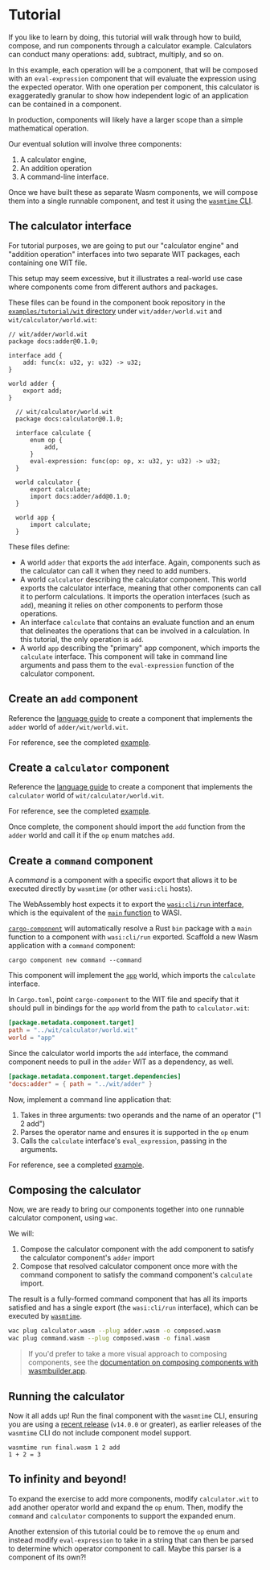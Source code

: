# Tutorial

If you like to learn by doing, this tutorial will walk through how to build, compose, and run
components through a calculator example. Calculators can conduct many operations: add, subtract,
multiply, and so on.

In this example, each operation will be a component, that will be composed with
an `eval-expression` component that will evaluate the expression using the expected operator. With
one operation per component, this calculator is exaggeratedly granular to show how independent logic
of an application can be contained in a component.

In production, components will likely have a larger scope than a simple mathematical operation.

Our eventual solution will involve three components:

1. A calculator engine,
2. An addition operation
3. A command-line interface.

Once we have built these as separate Wasm components, we will compose them into a single runnable
component, and test it using the [`wasmtime` CLI][wasmtime].

[wasmtime]: https://wasmtime.dev/

## The calculator interface

For tutorial purposes, we are going to put our "calculator engine" and "addition operation" interfaces into two separate WIT packages, each containing one WIT file.

This setup may seem excessive, but it illustrates a real-world use case where components come
from different authors and packages.

These files can be found in the component book repository in the [`examples/tutorial/wit` directory](https://github.com/bytecodealliance/component-docs/tree/main/component-model/examples/tutorial/wit) under `wit/adder/world.wit` and `wit/calculator/world.wit`:

  ```wit
  // wit/adder/world.wit
  package docs:adder@0.1.0;

  interface add {
      add: func(x: u32, y: u32) -> u32;
  }

  world adder {
      export add;
  }
```

```wit
  // wit/calculator/world.wit
  package docs:calculator@0.1.0;

  interface calculate {
      enum op {
          add,
      }
      eval-expression: func(op: op, x: u32, y: u32) -> u32;
  }

  world calculator {
      export calculate;
      import docs:adder/add@0.1.0;
  }

  world app {
      import calculate;
  }
  ```

These files define:
* A world `adder` that exports the `add` interface. Again, components such as the calculator can call it when
  they need to add numbers.
* A world `calculator` describing the calculator component. This world exports the calculator interface, meaning
  that other components can call it to perform calculations. It imports the operation interfaces
  (such as `add`), meaning it relies on other components to perform those operations.
* An interface `calculate` that contains an evaluate function and an enum that delineates
  the operations that can be involved in a calculation. In this tutorial, the only operation is `add`.
* A world `app` describing the "primary" app component, which imports the `calculate` interface.
  This component will take in command line arguments and pass them to the `eval-expression` function
  of the calculator component.

## Create an `add` component

Reference the [language guide](language-support.md) to create a component that implements the
`adder` world of `adder/wit/world.wit`.

For reference, see the completed
[example](https://github.com/bytecodealliance/component-docs/tree/main/component-model/examples/tutorial/adder/).

## Create a `calculator` component

Reference the [language guide](language-support.md) to create a component that implements the
`calculator` world of `wit/calculator/world.wit`.

For reference, see the completed
[example](https://github.com/bytecodealliance/component-docs/tree/main/component-model/examples/tutorial/calculator/).

Once complete, the component should import the `add` function from the `adder` world and call it if the `op` enum matches `add`.

## Create a `command` component

A _command_ is a component with a specific export that allows it to be executed directly by
`wasmtime` (or other `wasi:cli` hosts).

The WebAssembly host expects it to export the [`wasi:cli/run`
interface](https://github.com/WebAssembly/wasi-cli/blob/main/wit/run.wit), which is the equivalent
of the [`main` function][wiki-entrypoint] to WASI.

[`cargo-component`][cargo-component] will automatically resolve a Rust `bin` package
with a `main` function to a component with `wasi:cli/run` exported. Scaffold a new Wasm application
with a `command` component:

```console
cargo component new command --command
```

This component will implement the [`app`](https://github.com/bytecodealliance/component-docs/tree/main/component-model/examples/tutorial/wit/calculator.wit) world, which
imports the `calculate` interface.

In `Cargo.toml`, point `cargo-component` to the WIT file and specify that it should pull in bindings
for the `app` world from the path to `calculator.wit`:

```toml
[package.metadata.component.target]
path = "../wit/calculator/world.wit"
world = "app"
```
Since the calculator world imports the `add` interface, the command component needs to pull in the `adder` WIT as a dependency, as well.

```toml
[package.metadata.component.target.dependencies]
"docs:adder" = { path = "../wit/adder" }
```
Now, implement a command line application that:

1. Takes in three arguments: two operands and the name of an operator ("1 2 add")
2. Parses the operator name and ensures it is supported in the `op` enum
3. Calls the `calculate` interface's `eval_expression`, passing in the arguments.

For reference, see a completed [example](https://github.com/bytecodealliance/component-docs/tree/main/component-model/examples/tutorial/command/).

[wiki-entrypoint]: https://en.wikipedia.org/wiki/Entry_point
[cargo-component]: https://crates.io/crates/cargo-component

## Composing the calculator

Now, we are ready to bring our components together into one runnable calculator component, using
`wac`. 

We will:

1. Compose the calculator component with the add component to satisfy the calculator component's `adder` import
2. Compose that resolved calculator component once more with the command component to satisfy the command component's `calculate` import. 

The result is a fully-formed command component that has all its imports satisfied and has a single
export (the `wasi:cli/run` interface), which can be executed by [`wasmtime`][wasmtime].

```sh
wac plug calculator.wasm --plug adder.wasm -o composed.wasm
wac plug command.wasm --plug composed.wasm -o final.wasm
```

> If you'd prefer to take a more visual approach to composing components, see the [documentation on composing components with wasmbuilder.app](creating-and-consuming/composing.md#composing-components-with-a-visual-interface).

## Running the calculator

Now it all adds up! Run the final component with the `wasmtime` CLI, ensuring you are using a
[recent release][wasmtime-releases] (`v14.0.0` or greater), as earlier releases of
the `wasmtime` CLI do not include component model support.

```
wasmtime run final.wasm 1 2 add
1 + 2 = 3
```

[wasmtime-releases]: https://github.com/bytecodealliance/wasmtime/releases

## To infinity and beyond!

To expand the exercise to add more components, modify `calculator.wit` to add another operator world
and expand the `op` enum. Then, modify the `command` and `calculator` components to support the
expanded enum.

Another extension of this tutorial could be to remove the `op` enum and instead modify
`eval-expression` to take in a string that can then be parsed to determine which operator component
to call. Maybe this parser is a component of its own?!
